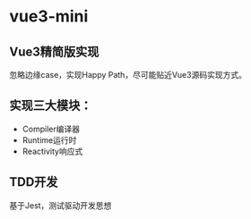 # vue3-mini
## Vue3精简版实现
忽略边缘case，实现Happy Path，尽可能贴近Vue3源码实现方式。
## 实现三大模块：
- Compiler编译器
- Runtime运行时
- Reactivity响应式
## TDD开发
基于Jest，测试驱动开发思想
